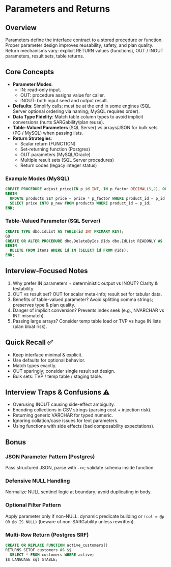 # Parameters and Returns

## Overview
Parameters define the interface contract to a stored procedure or function. Proper parameter design improves reusability, safety, and plan quality. Return mechanisms vary: explicit RETURN values (functions), OUT / INOUT parameters, result sets, table returns.

## Core Concepts
- **Parameter Modes**:
  - IN: read-only input.
  - OUT: procedure assigns value for caller.
  - INOUT: both input seed and output result.
- **Defaults**: Simplify calls; must be at the end in some engines (SQL Server optional ordering via naming; MySQL requires order).
- **Data Type Fidelity**: Match table column types to avoid implicit conversions (hurts SARGability/plan reuse).
- **Table-Valued Parameters** (SQL Server) vs arrays/JSON for bulk sets (PG / MySQL) when passing lists.
- **Return Strategies**:
  - Scalar return (FUNCTION)
  - Set-returning function (Postgres)
  - OUT parameters (MySQL/Oracle)
  - Multiple result sets (SQL Server procedures)
  - Return codes (legacy integer status)

### Example Modes (MySQL)
```sql
CREATE PROCEDURE adjust_price(IN p_id INT, IN p_factor DECIMAL(5,2), OUT p_new DECIMAL(10,2))
BEGIN
  UPDATE products SET price = price * p_factor WHERE product_id = p_id;
  SELECT price INTO p_new FROM products WHERE product_id = p_id;
END;
```

### Table-Valued Parameter (SQL Server)
```sql
CREATE TYPE dbo.IdList AS TABLE(id INT PRIMARY KEY);
GO
CREATE OR ALTER PROCEDURE dbo.DeleteByIds @Ids dbo.IdList READONLY AS
BEGIN
  DELETE FROM items WHERE id IN (SELECT id FROM @Ids);
END;
```

## Interview-Focused Notes
1. Why prefer IN parameters + deterministic output vs INOUT? Clarity & testability.
2. OUT vs result set? OUT for scalar meta-info; result set for tabular data.
3. Benefits of table-valued parameter? Avoid splitting comma strings; preserves type & plan quality.
4. Danger of implicit conversion? Prevents index seek (e.g., NVARCHAR vs INT mismatch).
5. Passing large arrays? Consider temp table load or TVP vs huge IN lists (plan bloat risk).

## Quick Recall ✅
- Keep interface minimal & explicit.
- Use defaults for optional behavior.
- Match types exactly.
- OUT sparingly; consider single result set design.
- Bulk sets: TVP / temp table / staging table.

## Interview Traps & Confusions ⚠️
- Overusing INOUT causing side-effect ambiguity.
- Encoding collections in CSV strings (parsing cost + injection risk).
- Returning generic VARCHAR for typed numeric.
- Ignoring collation/case issues for text parameters.
- Using functions with side effects (bad composability expectations).

## Bonus
### JSON Parameter Pattern (Postgres)
Pass structured JSON, parse with `->>`; validate schema inside function.

### Defensive NULL Handling
Normalize NULL sentinel logic at boundary; avoid duplicating in body.

### Optional Filter Pattern
Apply parameter only if non-NULL: dynamic predicate building or `(col = @p OR @p IS NULL)` (beware of non-SARGability unless rewritten).

### Multi-Row Return (Postgres SRF)
```sql
CREATE OR REPLACE FUNCTION active_customers()
RETURNS SETOF customers AS $$
  SELECT * FROM customers WHERE active;
$$ LANGUAGE sql STABLE;
```